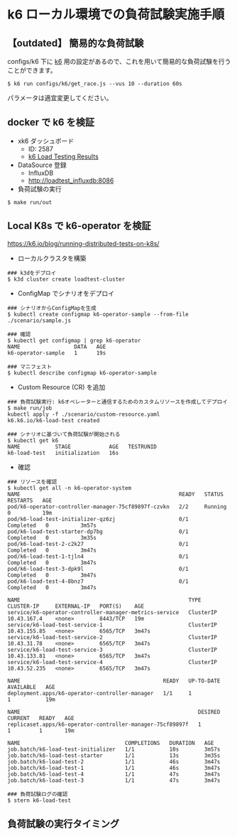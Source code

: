 # k6 ローカル環境での負荷試験実施手順

## 【outdated】 簡易的な負荷試験

configs/k6 下に [k6](https://k6.io/) 用の設定があるので、これを用いて簡易的な負荷試験を行うことができます。

```shell
$ k6 run configs/k6/get_race.js --vus 10 --duration 60s
```

パラメータは適宜変更してください。

## docker で k6 を検証

- xk6 ダッシュボード
  - ID: 2587
  - [k6 Load Testing Results](https://grafana.com/grafana/dashboards/2587-k6-load-testing-results/)
- DataSource 登録
  - InfluxDB
  - [http://loadtest_influxdb:8086](http://loadtest_influxdb:8086)
- 負荷試験の実行

```shell
$ make run/out
```

## Local K8s で k6-operator を検証

https://k6.io/blog/running-distributed-tests-on-k8s/

- ローカルクラスタを構築

```shell
### k3dをデプロイ
$ k3d cluster create loadtest-cluster
```

- ConfigMap でシナリオをデプロイ

```shell
### シナリオからConfigMapを生成
$ kubectl create configmap k6-operator-sample --from-file ./scenario/sample.js

### 確認
$ kubectl get configmap | grep k6-operator
NAME                 DATA   AGE
k6-operator-sample   1      19s

### マニフェスト
$ kubectl describe configmap k6-operator-sample
```

- Custom Resource (CR) を追加

```shell
### 負荷試験実行: k6オペレーターと通信するためのカスタムリソースを作成してデプロイ
$ make run/job
kubectl apply -f ./scenario/custom-resource.yaml
k6.k6.io/k6-load-test created

### シナリオに基づいて負荷試験が開始される
$ kubectl get k6
NAME           STAGE            AGE   TESTRUNID
k6-load-test   initialization   16s
```

- 確認

```shell
### リソースを確認
$ kubectl get all -n k6-operator-system
NAME                                                  READY   STATUS      RESTARTS   AGE
pod/k6-operator-controller-manager-75cf89897f-czvkn   2/2     Running     0          19m
pod/k6-load-test-initializer-qz6zj                    0/1     Completed   0          3m57s
pod/k6-load-test-starter-dp7bg                        0/1     Completed   0          3m35s
pod/k6-load-test-2-c2k27                              0/1     Completed   0          3m47s
pod/k6-load-test-1-tjln4                              0/1     Completed   0          3m47s
pod/k6-load-test-3-dpk9l                              0/1     Completed   0          3m47s
pod/k6-load-test-4-8bnz7                              0/1     Completed   0          3m47s

NAME                                                     TYPE        CLUSTER-IP     EXTERNAL-IP   PORT(S)    AGE
service/k6-operator-controller-manager-metrics-service   ClusterIP   10.43.167.4    <none>        8443/TCP   19m
service/k6-load-test-service-1                           ClusterIP   10.43.155.85   <none>        6565/TCP   3m47s
service/k6-load-test-service-2                           ClusterIP   10.43.31.78    <none>        6565/TCP   3m47s
service/k6-load-test-service-3                           ClusterIP   10.43.133.81   <none>        6565/TCP   3m47s
service/k6-load-test-service-4                           ClusterIP   10.43.52.235   <none>        6565/TCP   3m47s

NAME                                             READY   UP-TO-DATE   AVAILABLE   AGE
deployment.apps/k6-operator-controller-manager   1/1     1            1           19m

NAME                                                        DESIRED   CURRENT   READY   AGE
replicaset.apps/k6-operator-controller-manager-75cf89897f   1         1         1       19m

NAME                                 COMPLETIONS   DURATION   AGE
job.batch/k6-load-test-initializer   1/1           10s        3m57s
job.batch/k6-load-test-starter       1/1           13s        3m35s
job.batch/k6-load-test-2             1/1           46s        3m47s
job.batch/k6-load-test-1             1/1           46s        3m47s
job.batch/k6-load-test-4             1/1           47s        3m47s
job.batch/k6-load-test-3             1/1           47s        3m47s

### 負荷試験ログの確認
$ stern k6-load-test
```

## 負荷試験の実行タイミング
